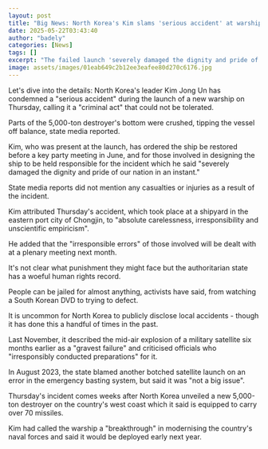 ```yaml
---
layout: post
title: "Big News: North Korea's Kim slams 'serious accident' at warship launch"
date: 2025-05-22T03:43:40
author: "badely"
categories: [News]
tags: []
excerpt: "The failed launch 'severely damaged the dignity and pride of our nation in an instant,' says the North Korean leader."
image: assets/images/01eab649c2b12ee3eafee80d270c6176.jpg
---
```


Let's dive into the details: North Korea's leader Kim Jong Un has condemned a "serious accident" during the launch of a new warship on Thursday, calling it a "criminal act" that could not be tolerated.

Parts of the 5,000-ton destroyer's bottom were crushed, tipping the vessel off balance, state media reported.

Kim, who was present at the launch, has ordered the ship be restored before a key party meeting in June, and for those involved in designing the ship to be held responsible for the incident which he said "severely damaged the dignity and pride of our nation in an instant."

State media reports did not mention any casualties or injuries as a result of the incident.

Kim attributed Thursday's accident, which took place at a shipyard in the eastern port city of Chongjin, to "absolute carelessness, irresponsibility and unscientific empiricism".

He added that the "irresponsible errors" of those involved will be dealt with at a plenary meeting next month. 

It's not clear what punishment they might face but the authoritarian state has a woeful human rights record. 

People can be jailed for almost anything, activists have said, from watching a South Korean DVD to trying to defect.

It is uncommon for North Korea to publicly disclose local accidents - though it has done this a handful of times in the past. 

Last November, it described the mid-air explosion of a military satellite six months earlier as a "gravest failure" and criticised officials who "irresponsibly conducted preparations" for it. 

In August 2023, the state blamed another botched satellite launch on an error in the emergency basting system, but said it was "not a big issue". 

Thursday's incident comes weeks after North Korea unveiled a new 5,000-ton destroyer on the country's west coast which it said is equipped to carry over 70 missiles. 

Kim had called the warship a "breakthrough" in modernising the country's naval forces and said it would be deployed early next year. 

